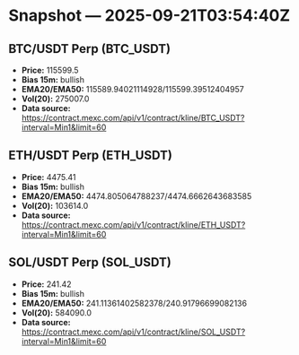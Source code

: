 # Snapshot — 2025-09-21T03:54:40Z

## BTC/USDT Perp (BTC_USDT)
- **Price:** 115599.5
- **Bias 15m:** bullish
- **EMA20/EMA50:** 115589.94021114928/115599.39512404957
- **Vol(20):** 275007.0
- **Data source:** https://contract.mexc.com/api/v1/contract/kline/BTC_USDT?interval=Min1&limit=60

## ETH/USDT Perp (ETH_USDT)
- **Price:** 4475.41
- **Bias 15m:** bullish
- **EMA20/EMA50:** 4474.805064788237/4474.6662643683585
- **Vol(20):** 103614.0
- **Data source:** https://contract.mexc.com/api/v1/contract/kline/ETH_USDT?interval=Min1&limit=60

## SOL/USDT Perp (SOL_USDT)
- **Price:** 241.42
- **Bias 15m:** bullish
- **EMA20/EMA50:** 241.11361402582378/240.91796699082136
- **Vol(20):** 584090.0
- **Data source:** https://contract.mexc.com/api/v1/contract/kline/SOL_USDT?interval=Min1&limit=60
